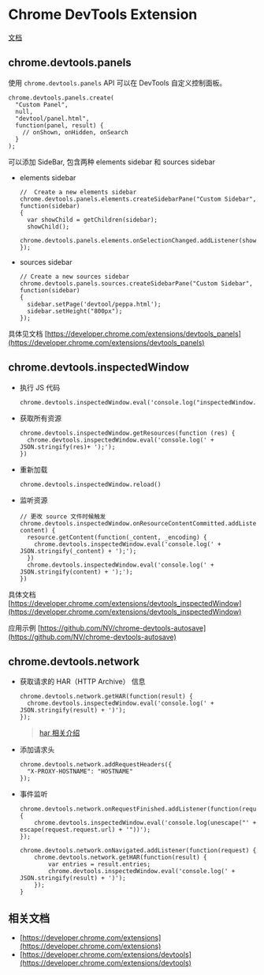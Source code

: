 # Chrome DevTools Extension

[文档](https://developer.chrome.com/devtools/docs/integrating#devtools_chrome_extensions)

## chrome.devtools.panels

使用 `chrome.devtools.panels` API 可以在 DevTools 自定义控制面板。

```
chrome.devtools.panels.create(
  "Custom Panel",
  null,
  "devtool/panel.html",
  function(panel, result) {
    // onShown, onHidden, onSearch
  }
);
```

可以添加 SideBar, 包含两种 elements sidebar 和  sources sidebar

- elements sidebar

	```
	//  Create a new elements sidebar
	chrome.devtools.panels.elements.createSidebarPane("Custom Sidebar", function(sidebar)
	{ 
	  var showChild = getChildren(sidebar);
	  showChild();
	  chrome.devtools.panels.elements.onSelectionChanged.addListener(showChild);
	});
	```

- sources sidebar

	```
	// Create a new sources sidebar
	chrome.devtools.panels.sources.createSidebarPane("Custom Sidebar", function(sidebar)
	{
	  sidebar.setPage('devtool/peppa.html');
	  sidebar.setHeight("800px");
	});
	```

具体见文档 [https://developer.chrome.com/extensions/devtools_panels](https://developer.chrome.com/extensions/devtools_panels)

## chrome.devtools.inspectedWindow

- 执行 JS 代码
		
	```
	chrome.devtools.inspectedWindow.eval('console.log("inspectedWindow.eval");');
	```
	
- 获取所有资源	
	
	```
	chrome.devtools.inspectedWindow.getResources(function (res) {
	  chrome.devtools.inspectedWindow.eval('console.log(' + JSON.stringify(res)+ ');');
	})
	```

- 重新加载
	
	```
	chrome.devtools.inspectedWindow.reload()
	```
	
- 监听资源
	
	```
	// 更改 source 文件时候触发
	chrome.devtools.inspectedWindow.onResourceContentCommitted.addListener(function(resource, content) {
	  resource.getContent(function(_content, _encoding) {
	    chrome.devtools.inspectedWindow.eval('console.log(' + JSON.stringify(_content) + ');');
	  })
	  chrome.devtools.inspectedWindow.eval('console.log(' + JSON.stringify(content) + ');');
	})
	```

具体文档 [https://developer.chrome.com/extensions/devtools_inspectedWindow](https://developer.chrome.com/extensions/devtools_inspectedWindow)

应用示例 [https://github.com/NV/chrome-devtools-autosave](https://github.com/NV/chrome-devtools-autosave)

## chrome.devtools.network

- 获取请求的 HAR（HTTP Archive） 信息

	```
	chrome.devtools.network.getHAR(function(result) {
	  chrome.devtools.inspectedWindow.eval('console.log(' + JSON.stringify(result) + ')');
	});
	```
	
	> [har 相关介绍](http://www.softwareishard.com/blog/har-12-spec/#headers)
	
- 添加请求头

	```
	chrome.devtools.network.addRequestHeaders({
	  "X-PROXY-HOSTNAME": "HOSTNAME"
	});
	```
	
- 事件监听

	```
	chrome.devtools.network.onRequestFinished.addListener(function(request) {
		chrome.devtools.inspectedWindow.eval('console.log(unescape("' + escape(request.request.url) + '"))');
	});

	chrome.devtools.network.onNavigated.addListener(function(request) {
	  	chrome.devtools.network.getHAR(function(result) {
			var entries = result.entries;
			chrome.devtools.inspectedWindow.eval('console.log(' + JSON.stringify(result) + ')');
		});
	}
	```

## 相关文档

- [https://developer.chrome.com/extensions](https://developer.chrome.com/extensions)
- [https://developer.chrome.com/extensions/devtools](https://developer.chrome.com/extensions/devtools)




